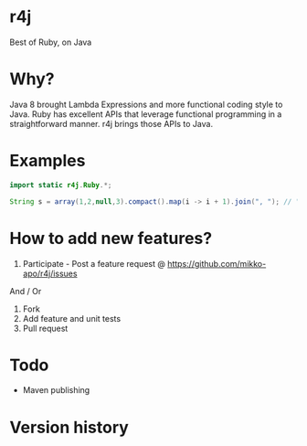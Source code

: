 # r4j

Best of Ruby, on Java

# Why?

Java 8 brought Lambda Expressions and more functional coding style to Java.
Ruby has excellent APIs that leverage functional programming in a straightforward manner.
r4j brings those APIs to Java.   

# Examples

```java
import static r4j.Ruby.*;

String s = array(1,2,null,3).compact().map(i -> i + 1).join(", "); // "2, 3, 4"
```

# How to add new features?

1. Participate - Post a feature request @ https://github.com/mikko-apo/r4j/issues

And / Or

1. Fork
2. Add feature and unit tests
3. Pull request
 
# Todo

* Maven publishing

# Version history